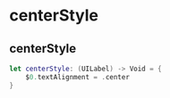 # centerStyle

## centerStyle

``` swift
let centerStyle: (UILabel) -> Void = {
    $0.textAlignment = .center
}
```

